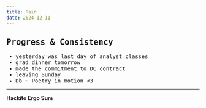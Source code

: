 ```yaml
---
title: Rain 
date: 2024-12-11
---
```


## <tt>Progress & Consistency</tt>

<tt>

- yesterday was last day of analyst classes
- grad dinner tomorrow
- made the commitment to DC contract
- leaving Sunday
- Db ~ Poetry in motion <3

</tt>
<hr noshade>
<b>Hackito Ergo Sum</db>

